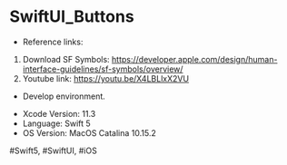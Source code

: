 # SwiftUI_Buttons

* Reference links:

1. Download SF Symbols: https://developer.apple.com/design/human-interface-guidelines/sf-symbols/overview/
2. Youtube link: https://youtu.be/X4LBLlxX2VU

* Develop environment.

- Xcode Version: 11.3
- Language: Swift 5
- OS Version: MacOS Catalina 10.15.2

#Swift5, #SwiftUI, #iOS
